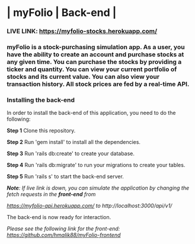 # | myFolio | Back-end |

### LIVE LINK: https://myfolio-stocks.herokuapp.com/

### myFolio is a stock-purchasing simulation app. As a user, you have the ability to create an account and purchase stocks at any given time. You can purchase the stocks by providing a ticker and quantity. You can view your current portfolio of stocks and its current value. You can also view your transaction history. All stock prices are fed by a real-time API.

### Installing the back-end

In order to install the back-end of this application, you need to do the following:



**Step 1** Clone this repository.

**Step 2** Run 'gem install' to install all the dependencies.

**Step 3** Run 'rails db:create' to create your database.

**Step 4** Run 'rails db:migrate' to run your migrations to create your tables.

**Step 5** Run 'rails s' to start the back-end server.

***Note**: If live link is down, you can simulate the application by changing the fetch requests in the **front-end** from*

*https://myfolio-api.herokuapp.com/ to http://localhost:3000/api/v1/*

The back-end is now ready for interaction.

*Please see the following link for the front-end: https://github.com/hmalik88/myFolio-frontend* 
